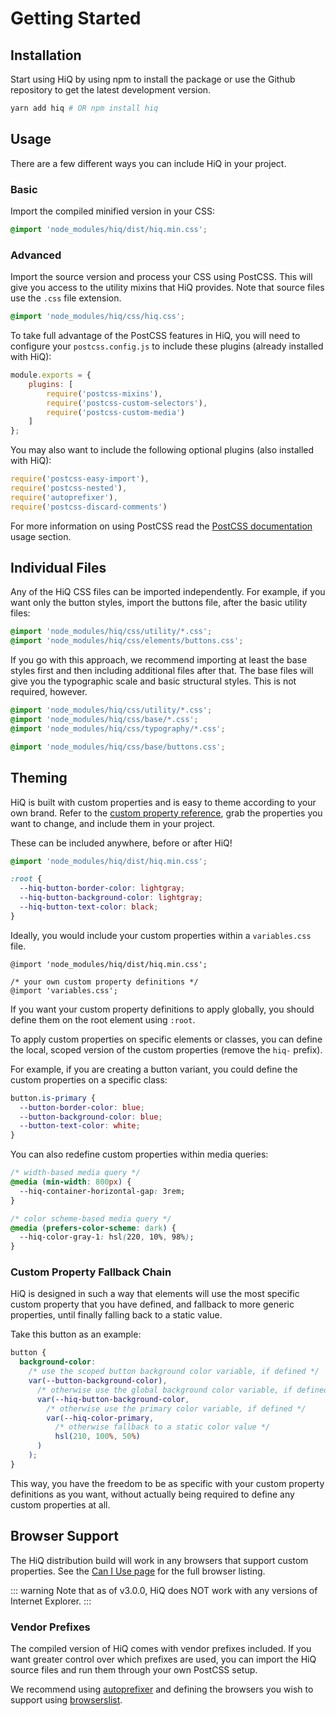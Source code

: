 # Getting Started

## Installation

Start using HiQ by using npm to install the package or use the Github repository to get the latest development version.

``` bash
yarn add hiq # OR npm install hiq
```

## Usage

There are a few different ways you can include HiQ in your project.

### Basic

Import the compiled minified version in your CSS:

```css
@import 'node_modules/hiq/dist/hiq.min.css';
```

### Advanced

Import the source version and process your CSS using PostCSS. This will give you access to the utility mixins that HiQ provides. Note that source files use the `.css` file extension.

```css
@import 'node_modules/hiq/css/hiq.css';
```

To take full advantage of the PostCSS features in HiQ, you will need to configure your `postcss.config.js` to include these plugins (already installed with HiQ):

```js
module.exports = {
    plugins: [
        require('postcss-mixins'),
        require('postcss-custom-selectors'),
        require('postcss-custom-media')
    ]
};
```

You may also want to include the following optional plugins (also installed with HiQ):

```js
require('postcss-easy-import'),
require('postcss-nested'),
require('autoprefixer'),
require('postcss-discard-comments')
```

For more information on using PostCSS read the [PostCSS documentation](https://github.com/postcss/postcss#usage) usage section.

## Individual Files

Any of the HiQ CSS files can be imported independently. For example, if you want only the button styles, import the buttons file, after the basic utility files:

```css
@import 'node_modules/hiq/css/utility/*.css';
@import 'node_modules/hiq/css/elements/buttons.css';
```

If you go with this approach, we recommend importing at least the base styles first and then including additional files after that. The base files will give you the typographic scale and basic structural styles. This is not required, however.

```css
@import 'node_modules/hiq/css/utility/*.css';
@import 'node_modules/hiq/css/base/*.css';
@import 'node_modules/hiq/css/typography/*.css';

@import 'node_modules/hiq/css/base/buttons.css';
```

## Theming

HiQ is built with custom properties and is easy to theme according to your own brand. Refer to the [custom property reference](/reference/), grab the properties you want to change, and include them in your project.

These can be included anywhere, before or after HiQ!

```css
@import 'node_modules/hiq/dist/hiq.min.css';

:root {
  --hiq-button-border-color: lightgray;
  --hiq-button-background-color: lightgray;
  --hiq-button-text-color: black;
}
```

Ideally, you would include your custom properties within a `variables.css` file.

```css{4}
@import 'node_modules/hiq/dist/hiq.min.css';

/* your own custom property definitions */
@import 'variables.css';
```

If you want your custom property definitions to apply globally, you should define them on the root element using `:root`.

To apply custom properties on specific elements or classes, you can define the local, scoped version of the custom properties (remove the `hiq-` prefix).

For example, if you are creating a button variant, you could define the custom properties on a specific class:

```css
button.is-primary {
  --button-border-color: blue;
  --button-background-color: blue;
  --button-text-color: white;
}
```

You can also redefine custom properties within media queries:

```css
/* width-based media query */
@media (min-width: 800px) {
  --hiq-container-horizontal-gap: 3rem;
}

/* color scheme-based media query */
@media (prefers-color-scheme: dark) {
  --hiq-color-gray-1: hsl(220, 10%, 98%);
}
```

### Custom Property Fallback Chain

HiQ is designed in such a way that elements will use the most specific custom property that you have defined, and fallback to more generic properties, until finally falling back to a static value.

Take this button as an example:

```css
button {
  background-color:
    /* use the scoped button background color variable, if defined */
    var(--button-background-color),
      /* otherwise use the global background color variable, if defined */
      var(--hiq-button-background-color,
        /* otherwise use the primary color variable, if defined */
        var(--hiq-color-primary,
          /* otherwise fallback to a static color value */
          hsl(210, 100%, 50%)
      )
    );
}
```

This way, you have the freedom to be as specific with your custom property definitions as you want, without actually being required to define any custom properties at all.

## Browser Support

The HiQ distribution build will work in any browsers that support custom properties. See the [Can I Use page](https://caniuse.com/#feat=css-variables) for the full browser listing.

::: warning
Note that as of v3.0.0, HiQ does NOT work with any versions of Internet Explorer.
:::

### Vendor Prefixes

The compiled version of HiQ comes with vendor prefixes included. If you want greater control over which prefixes are used, you can import the HiQ source files and run them through your own PostCSS setup.

We recommend using [autoprefixer](https://github.com/postcss/autoprefixer) and defining the browsers you wish to support using [browserslist](https://github.com/ai/browserslist).
